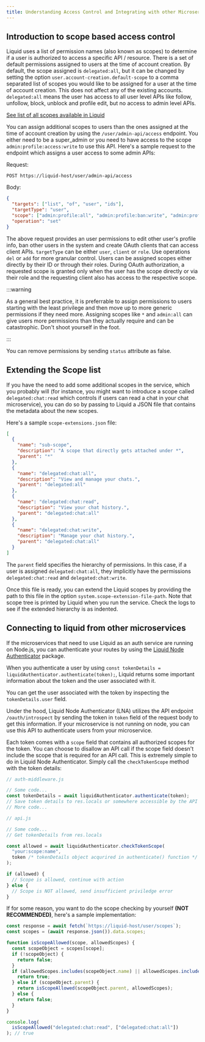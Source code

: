 ```yaml
---
title: Understanding Access Control and Integrating with other Microservices
---
```


## Introduction to scope based access control

Liquid uses a list of permission names (also known as scopes) to determine if a user is authorized to access a specific API / resource. There is a set of default permissions assigned to users at the time of account creation. By default, the scope assigned is `delegated:all`, but it can be changed by setting the option `user.account-creation.default-scope` to a comma separated list of scopes you would like to be assigned for a user at the time of account creation. This does not affect any of the existing accounts. `delegated:all` means the user has access to all user level APIs like follow, unfollow, block, unblock and profile edit, but no access to admin level APIs.

[See list of all scopes available in Liquid](https://github.com/shrihari-prakash/liquid/blob/main/src/service/scope-manager/scopes.json)

You can assign additional scopes to users than the ones assigned at the time of account creation by using the `/user/admin-api/access` endpoint. You either need to be a super_admin or you need to have access to the scope `admin:profile:access:write` to use this API. Here's a sample request to the endpoint which assigns a user access to some admin APIs:

Request:

```
POST https://liquid-host/user/admin-api/access
```

Body:

```json
{
  "targets": ["list", "of", "user", "ids"],
  "targetType": "user",
  "scope": ["admin:profile:all", "admin:profile:ban:write", "admin:profile:credits:write"],
  "operation": "set"
}
```

The above request provides an user permissions to edit other user's profile info, ban other users in the system and create OAuth clients that can access client APIs. `targetType` can be either `user`, `client` or `role`. Use operations `del` or `add` for more granular control. Users can be assigned scopes either directly by their ID or through their roles. During OAuth authorization, a requested scope is granted only when the user has the scope directly or via their role and the requesting client also has access to the respective scope.

:::warning

As a general best practice, it is preferrable to assign permissions to users starting with the least privilege and then move up to more generic permissions if they need more. Assigning scopes like `*` and `admin:all` can give users more permissions than they actually require and can be catastrophic. Don't shoot yourself in the foot.

:::

You can remove permissions by sending `status` attribute as false.

## Extending the Scope list

If you have the need to add some additional scopes in the service, which you probably will (for instance, you might want to introduce a scope called `delegated:chat:read` which controls if users can read a chat in your chat microservice), you can do so by passing to Liquid a JSON file that contains the metadata about the new scopes.

Here's a sample `scope-extensions.json` file:

```json
[
  {
    "name": "sub-scope",
    "description": "A scope that directly gets attached under *",
    "parent": "*"
  },
  {
    "name": "delegated:chat:all",
    "description": "View and manage your chats.",
    "parent": "delegated:all"
  },
  {
    "name": "delegated:chat:read",
    "description": "View your chat history.",
    "parent": "delegated:chat:all"
  },
  {
    "name": "delegated:chat:write",
    "description": "Manage your chat history.",
    "parent": "delegated:chat:all"
  }
]
```

The `parent` field specifies the hierarchy of permissions. In this case, if a user is assigned `delegated:chat:all`, they implicitly have the permissions `delegated:chat:read` and `delegated:chat:write`.

Once this file is ready, you can extend the Liquid scopes by providing the path to this file in the option `system.scope-extension-file-path`. Note that scope tree is printed by Liquid when you run the service. Check the logs to see if the extended hierarchy is as indented.

## Connecting to liquid from other microservices

If the microservices that need to use Liquid as an auth service are running on Node.js, you can authenticate your routes by using the [Liquid Node Authenticator](https://www.npmjs.com/package/liquid-node-authenticator) package.

When you authenticate a user by using `const tokenDetails = liquidAuthenticator.authenticate(token);`, Liquid returns some important information about the token and the user associated with it.

You can get the user associated with the token by inspecting the `tokenDetails.user` field.

Under the hood, Liquid Node Authenticator (LNA) utilizes the API endpoint `/oauth/introspect` by sending the token in `token` field of the request body to get this information. If your microservice is not running on node, you can use this API to authenticate users from your microservice.

Each token comes with a `scope` field that contains all authorized scopes for the token. You can choose to disallow an API call if the scope field doesn't include the scope that is required for an API call. This is extremely simple to do in Liquid Node Authenticator. Simply call the `checkTokenScope` method with the token details:

```js
// auth-middleware.js

// Some code...
const tokenDetails = await liquidAuthenticator.authenticate(token);
// Save token details to res.locals or somewhere accessible by the API code
// More code...

// api.js

// Some code...
// Get tokenDetails from res.locals

const allowed = await liquidAuthenticator.checkTokenScope(
  "your:scope:name",
  token /* tokenDetails object acqurired in authenticate() function */
);

if (allowed) {
  // Scope is allowed, continue with action
} else {
  // Scope is NOT allowed, send insufficient priviledge error
}

```

If for some reason, you want to do the scope checking by yourself **(NOT RECOMMENDED)**, here's a sample implementation:

```js
const response = await fetch(`https://liquid-host/user/scopes`);
const scopes = (await response.json()).data.scopes;

function isScopeAllowed(scope, allowedScopes) {
  const scopeObject = scopes[scope];
  if (!scopeObject) {
    return false;
  }
  if (allowedScopes.includes(scopeObject.name) || allowedScopes.includes(scopeObject.parent)) {
    return true;
  } else if (scopeObject.parent) {
    return isScopeAllowed(scopeObject.parent, allowedScopes);
  } else {
    return false;
  }
}

console.log(
  isScopeAllowed("delegated:chat:read", ["delegated:chat:all"])
); // true
```